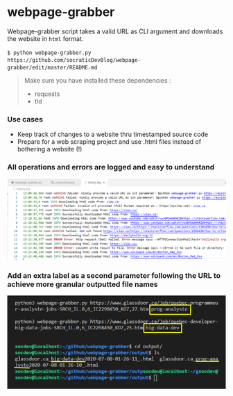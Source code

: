 # webpage-grabber

Webpage-grabber script takes a valid URL as CLI argument and downloads the website in ``html`` format.

``$ python webpage-grabber.py https://github.com/socraticDevBlog/webpage-grabber/edit/master/README.md``

> Make sure you have installed these dependencies : 
>
>  - requests
>  - tld

### Use cases

- Keep track of changes to a website thru timestamped source code
- Prepare for a web scraping project and use .html files instead of bothering a website (!)

### All operations and errors are logged and easy to understand

![screen capture of log file](screenshot.png)

### Add an extra label as a second parameter following the URL to achieve more granular outputted file names

![screen capture of extra label results](extra_label.png)

